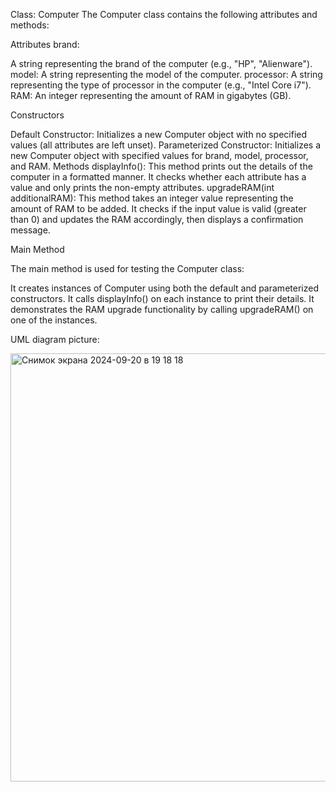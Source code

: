Class: Computer
The Computer class contains the following attributes and methods:

Attributes
brand:



A string representing the brand of the computer (e.g., "HP", "Alienware").
model: A string representing the model of the computer.
processor: A string representing the type of processor in the computer (e.g., "Intel Core i7").
RAM: An integer representing the amount of RAM in gigabytes (GB).


Constructors




Default Constructor: Initializes a new Computer object with no specified values (all attributes are left unset).
Parameterized Constructor: Initializes a new Computer object with specified values for brand, model, processor, and RAM.
Methods
displayInfo(): This method prints out the details of the computer in a formatted manner. It checks whether each attribute has a value and only prints the non-empty attributes.
upgradeRAM(int additionalRAM): This method takes an integer value representing the amount of RAM to be added. It checks if the input value is valid (greater than 0) and updates the RAM accordingly, then displays a confirmation message.



Main Method



The main method is used for testing the Computer class:

It creates instances of Computer using both the default and parameterized constructors.
It calls displayInfo() on each instance to print their details.
It demonstrates the RAM upgrade functionality by calling upgradeRAM() on one of the instances.
















UML diagram picture:



<img width="685" alt="Снимок экрана 2024-09-20 в 19 18 18" src="https://github.com/user-attachments/assets/4fc6721e-a0e9-4bd7-883c-7b4b9f149661">
